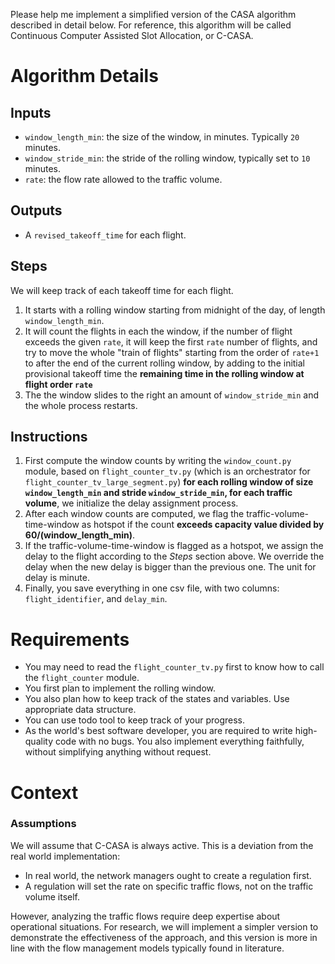 Please help me implement a simplified version of the CASA algorithm described in detail below. For reference, this algorithm will be called Continuous Computer Assisted Slot Allocation, or C-CASA.

# Algorithm Details
## Inputs
- `window_length_min`: the size of the window, in minutes. Typically `20` minutes.
- `window_stride_min`: the stride of the rolling window, typically set to `10` minutes.
- `rate`: the flow rate allowed to the traffic volume.

## Outputs
- A `revised_takeoff_time` for each flight.

## Steps
We will keep track of each takeoff time for each flight.

1. It starts with a rolling window starting from midnight of the day, of length `window_length_min`.
2. It will count the flights in each the window, if the number of flight exceeds the given `rate`, it will keep the first `rate` number of flights, and try to move the whole "train of flights" starting from the order of `rate+1` to after the end of the current rolling window, by adding to the initial provisional takeoff time the **remaining time in the rolling window at flight order `rate`**
3. The the window slides to the right an amount of `window_stride_min` and the whole process restarts.

## Instructions
1. First compute the window counts by writing the `window_count.py` module, based on `flight_counter_tv.py` (which is an orchestrator for `flight_counter_tv_large_segment.py`) **for each rolling window of size `window_length_min` and stride `window_stride_min`, for each traffic volume**, we initialize the delay assignment process.
2. After each window counts are computed, we flag the traffic-volume-time-window as hotspot if the count **exceeds capacity value divided by 60/(window_length_min)**.
3. If the traffic-volume-time-window is flagged as a hotspot, we assign the delay to the flight according to the *Steps* section above. We override the delay when the new delay is bigger than the previous one. The unit for delay is minute.
4. Finally, you save everything in one csv file, with two columns: `flight_identifier`, and `delay_min`.

# Requirements
- You may need to read the `flight_counter_tv.py` first to know how to call the `flight_counter` module.
- You first plan to implement the rolling window.
- You also plan how to keep track of the states and variables. Use appropriate data structure.
- You can use todo tool to keep track of your progress.
- As the world's best software developer, you are required to write high-quality code with no bugs. You also implement everything faithfully, without simplifying anything without request.

# Context
### Assumptions
We will assume that C-CASA is always active. This is a deviation from the real world implementation:
- In real world, the network managers ought to create a regulation first.
- A regulation will set the rate on specific traffic flows, not on the traffic volume itself.

However, analyzing the traffic flows require deep expertise about operational situations. For research, we will implement a simpler version to demonstrate the effectiveness of the approach, and this version is more in line with the flow management models typically found in literature.